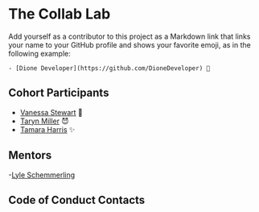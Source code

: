 # The Collab Lab

Add yourself as a contributor to this project as a Markdown link that links your name to your GitHub profile and shows your favorite emoji, as in the following example:

    - [Dione Developer](https://github.com/DioneDeveloper) 💅

## Cohort Participants

- [Vanessa Stewart](https://github.com/vanmars) 🌲
- [Taryn Miller](https://github.com/tarynblakemiller) 😈
- [Tamara Harris](https://github.com/CodenameTam) ✨

## Mentors
-[Lyle Schemmerling](https://github.com/lyleschemmerling)

## Code of Conduct Contacts
